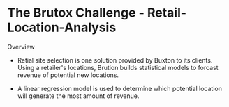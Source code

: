 # The Brutox Challenge - Retail-Location-Analysis

Overview
- Retial site selection is one solution provided by Buxton to its clients. Using a retailer's locations, Brution builds statistical models to forcast revenue of potential new locations. 

- A linear regression model is used to determine which potential location will generate the most amount of revenue.


